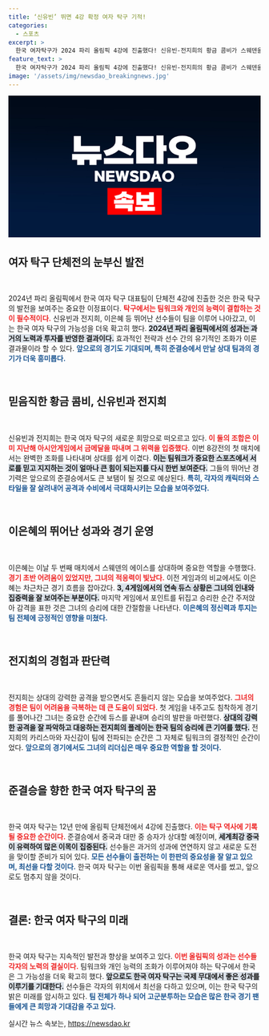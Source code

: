 ```yaml
---
title: ‘신유빈’ 뛰면 4강 확정 여자 탁구 기적!
categories:
  - 스포츠
excerpt: >
  한국 여자탁구가 2024 파리 올림픽 4강에 진출했다! 신유빈-전지희의 황금 콤비가 스웨덴을 3-0으로 압도하며 12년 만에 역대급 성과를 이뤘다. 준결승에서 중국을 상대로 한 도전이 기대된다! 
feature_text: >
  한국 여자탁구가 2024 파리 올림픽 4강에 진출했다! 신유빈-전지희의 황금 콤비가 스웨덴을 3-0으로 압도하며 12년 만에 역대급 성과를 이뤘다. 준결승에서 중국을 상대로 한 도전이 기대된다! 
image: '/assets/img/newsdao_breakingnews.jpg'
---
```


<p><img src="/assets/img/newsdao_breakingnews.jpg" alt="bookingtag 속보" /></p>

<h2 data-ke-size="size26">여자 탁구 단체전의 눈부신 발전</h2>

<p data-ke-size="size16">&nbsp;</p>

<p>2024년 파리 올림픽에서 한국 여자 탁구 대표팀이 단체전 4강에 진출한 것은 한국 탁구의 발전을 보여주는 중요한 이정표이다. <b><span style="color: #ee2323;">탁구에서는 팀워크와 개인의 능력이 결합하는 것이 필수적이다.</span></b> 신유빈과 전지희, 이은혜 등 뛰어난 선수들이 팀을 이루어 나아갔고, 이는 한국 여자 탁구의 가능성을 더욱 확고히 했다. <b><span style="background-color: #21538527;">2024년 파리 올림픽에서의 성과는 과거의 노력과 투자를 반영한 결과이다.</span></b> 효과적인 전략과 선수 간의 유기적인 조화가 이룬 결과물이라 할 수 있다. <b><span style="color: #1a5490;">앞으로의 경기도 기대되며, 특히 준결승에서 만날 상대 팀과의 경기가 더욱 흥미롭다.</span></b></p>

<p data-ke-size="size16">&nbsp;</p>

<h2 data-ke-size="size26">믿음직한 황금 콤비, 신유빈과 전지희</h2>

<p data-ke-size="size16">&nbsp;</p>

<p>신유빈과 전지희는 한국 여자 탁구의 새로운 희망으로 떠오르고 있다. <b><span style="color: #ee2323;">이 둘의 조합은 이미 지난해 아시안게임에서 금메달을 따내며 그 위력을 입증했다.</span></b> 이번 8강전의 첫 매치에서는 완벽한 조화를 나타내며 상대를 쉽게 이겼다. <b><span style="background-color: #21538527;">이는 팀워크가 중요한 스포츠에서 서로를 믿고 지지하는 것이 얼마나 큰 힘이 되는지를 다시 한번 보여준다.</span></b> 그들의 뛰어난 경기력은 앞으로의 준결승에서도 큰 보탬이 될 것으로 예상된다. <b><span style="color: #1a5490;">특히, 각자의 캐릭터와 스타일을 잘 살려내어 공격과 수비에서 극대화시키는 모습을 보여주었다.</span></b></p>

<p data-ke-size="size16">&nbsp;</p>

<h2 data-ke-size="size26">이은혜의 뛰어난 성과와 경기 운영</h2>

<p data-ke-size="size16">&nbsp;</p>

<p>이은혜는 이날 두 번째 매치에서 스웨덴의 에이스를 상대하며 중요한 역할을 수행했다. <b><span style="color: #ee2323;">경기 초반 어려움이 있었지만, 그녀의 적응력이 빛났다.</span></b> 이전 게임과의 비교에서도 이은혜는 차근차근 경기 흐름을 잡아갔다. <b><span style="background-color: #21538527;">3, 4게임에서의 연속 듀스 상황은 그녀의 인내와 집중력을 잘 보여주는 부분이다.</span></b> 마지막 게임에서 포인트를 뒤집고 승리한 순간 주저앉아 감격을 표한 것은 그녀의 승리에 대한 간절함을 나타낸다. <b><span style="color: #1a5490;">이은혜의 정신력과 투지는 팀 전체에 긍정적인 영향을 미쳤다.</span></b></p>

<p data-ke-size="size16">&nbsp;</p>

<h2 data-ke-size="size26">전지희의 경험과 판단력</h2>

<p data-ke-size="size16">&nbsp;</p>

<p>전지희는 상대의 강력한 공격을 받으면서도 흔들리지 않는 모습을 보여주었다. <b><span style="color: #ee2323;">그녀의 경험은 팀이 어려움을 극복하는 데 큰 도움이 되었다.</span></b> 첫 게임을 내주고도 침착하게 경기를 풀어나간 그녀는 중요한 순간에 듀스를 끝내며 승리의 발판을 마련했다. <b><span style="background-color: #21538527;">상대의 강력한 공격을 잘 파악하고 대응하는 전지희의 플레이는 한국 팀의 승리에 큰 기여를 했다.</span></b> 전지희의 카리스마와 자신감이 팀에 전파되는 순간은 그 자체로 팀워크의 결정적인 순간이었다. <b><span style="color: #1a5490;">앞으로의 경기에서도 그녀의 리더십은 매우 중요한 역할을 할 것이다.</span></b></p>

<p data-ke-size="size16">&nbsp;</p>

<h2 data-ke-size="size26">준결승을 향한 한국 여자 탁구의 꿈</h2>

<p data-ke-size="size16">&nbsp;</p>

<p>한국 여자 탁구는 12년 만에 올림픽 단체전에서 4강에 진출했다. <b><span style="color: #ee2323;">이는 탁구 역사에 기록될 중요한 순간이다.</span></b> 준결승에서 중국과 대만 중 승자가 상대할 예정이며, <b><span style="background-color: #21538527;">세계최강 중국이 유력하여 많은 이목이 집중된다.</span></b> 선수들은 과거의 성과에 연연하지 않고 새로운 도전을 맞이할 준비가 되어 있다. <b><span style="color: #1a5490;">모든 선수들이 출전하는 이 한판의 중요성을 잘 알고 있으며, 최선을 다할 것이다.</span></b> 한국 여자 탁구는 이번 올림픽을 통해 새로운 역사를 썼고, 앞으로도 멈추지 않을 것이다.</p>

<p data-ke-size="size16">&nbsp;</p>

<h2 data-ke-size="size26">결론: 한국 여자 탁구의 미래</h2>

<p data-ke-size="size16">&nbsp;</p>

<p>한국 여자 탁구는 지속적인 발전과 향상을 보여주고 있다. <b><span style="color: #ee2323;">이번 올림픽의 성과는 선수들 각자의 노력의 결실이다.</span></b> 팀워크와 개인 능력의 조화가 이루어져야 하는 탁구에서 한국은 그 가능성을 더욱 확고히 했다. <b><span style="background-color: #21538527;">앞으로도 한국 여자 탁구는 국제 무대에서 좋은 성과를 이루기를 기대한다.</span></b> 선수들은 각자의 위치에서 최선을 다하고 있으며, 이는 한국 탁구의 밝은 미래를 암시하고 있다. <b><span style="color: #1a5490;">팀 전체가 하나 되어 고군분투하는 모습은 많은 한국 경기 팬들에게 큰 희망과 기대감을 주고 있다.</span></b></p>
실시간 뉴스 속보는, <a href="https://newsdao.kr" rel="dofollow">https://newsdao.kr</a>


